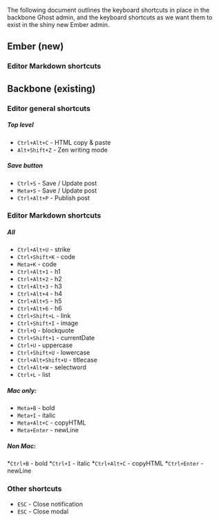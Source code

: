 The following document outlines the keyboard shortcuts in place in the backbone Ghost admin, and the keyboard shortcuts as we want them to exist in the shiny new Ember admin.

## Ember (new)

### Editor Markdown shortcuts




## Backbone (existing)

### Editor general shortcuts
##### Top level
* `Ctrl+Alt+C` - HTML copy & paste
* `Alt+Shift+Z` - Zen writing mode
##### Save button 
* `Ctrl+S` - Save / Update post
* `Meta+S` - Save / Update post
* `Ctrl+Alt+P` - Publish post

### Editor Markdown shortcuts
##### All
* `Ctrl+Alt+U` - strike
* `Ctrl+Shift+K` - code
* `Meta+K` - code
* `Ctrl+Alt+1` - h1
* `Ctrl+Alt+2` - h2
* `Ctrl+Alt+3` - h3
* `Ctrl+Alt+4` - h4
* `Ctrl+Alt+5` - h5
* `Ctrl+Alt+6` - h6
* `Ctrl+Shift+L` - link
* `Ctrl+Shift+I` - image
* `Ctrl+Q` - blockquote
* `Ctrl+Shift+1` - currentDate
* `Ctrl+U` - uppercase
* `Ctrl+Shift+U` - lowercase
* `Ctrl+Alt+Shift+U` - titlecase
* `Ctrl+Alt+W` - selectword
* `Ctrl+L` - list

##### Mac only:
* `Meta+B` - bold
* `Meta+I` - italic
* `Meta+Alt+C` - copyHTML
* `Meta+Enter` - newLine

##### Non Mac:
*`Ctrl+B` - bold
*`Ctrl+I` - italic
*`Ctrl+Alt+C` - copyHTML
*`Ctrl+Enter` - newLine

### Other shortcuts
* `ESC` - Close notification
* `ESC` - Close modal